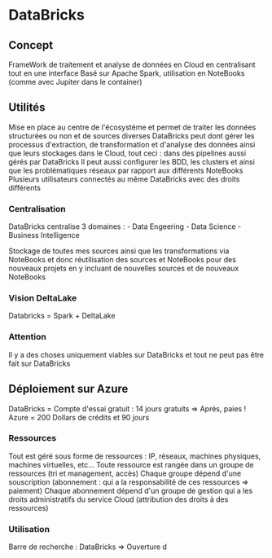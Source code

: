 # DataBricks

## Concept

FrameWork de traitement et analyse de données en Cloud en centralisant tout en une interface
Basé sur Apache Spark, utilisation en NoteBooks (comme avec Jupiter dans le container)

## Utilités

Mise en place au centre de l'écosystème et permet de traiter les données structurées ou non et de sources diverses
DataBricks peut dont gérer les processus d'extraction, de transformation et d'analyse des données ainsi que leurs stockages dans le Cloud, tout ceci : dans des pipelines aussi gérés par DataBricks
Il peut aussi configurer les BDD, les clusters et ainsi que les problématiques réseaux par rapport aux différents NoteBooks
Plusieurs utilisateurs connectés au même DataBricks avec des droits différents

### Centralisation

DataBricks centralise 3 domaines :
    - Data Engeering
    - Data Science
    - Business Intelligence

Stockage de toutes mes sources ainsi que les transformations via NoteBooks et donc réutilisation des sources et NoteBooks pour des nouveaux projets en y incluant de nouvelles sources et de nouveaux NoteBooks

### Vision DeltaLake

Databricks = Spark + DeltaLake

### Attention

Il y a des choses uniquement viables sur DataBricks et tout ne peut pas être fait sur DataBricks

## Déploiement sur Azure

DataBricks = Compte d'essai gratuit : 14 jours gratuits => Après, paies !
Azure = 200 Dollars de crédits et 90 jours

### Ressources

Tout est géré sous forme de ressources : IP, réseaux, machines physiques, machines virtuelles, etc...
Toute ressource est rangée dans un groupe de ressources (tri et management, accès)
Chaque groupe dépend d'une souscription (abonnement : qui a la responsabilité de ces ressources => paiement)
Chaque abonnement dépend d'un groupe de gestion qui a les droits administratifs du service Cloud (attribution des droits à des ressources)

### Utilisation 

Barre de recherche : DataBricks => Ouverture d